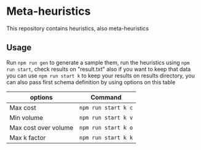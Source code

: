 # Meta-heuristics

This repository contains heuristics, also meta-heuristics

## Usage

Run `npm run gen` to generate a sample them, run the heuristics
using `npm run start`, check results on "result.txt" also if you
want to keep that data you can use `npm run start k` to keep your
results on results directory, you can also pass first schema
definition by using options on this table

| options              | Command             |
| -------------------- | ------------------- |
| Max cost             | `npm run start k c` |
| Min volume           | `npm run start k v` |
| Max cost over volume | `npm run start k o` |
| Max k factor         | `npm run start k k` |
